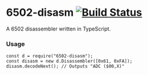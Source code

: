 # 6502-disasm [![Build Status](https://travis-ci.org/bgourlie/6502-disasm.svg?branch=master)](https://travis-ci.org/bgourlie/6502-disasm)
A 6502 disassembler written in TypeScript.

### Usage

    const d = require("6502-disasm");
    const disasm = new d.Disassembler([0x61, 0xFA]);
    disasm.decodeNext(); // Outputs "ADC ($00,X)"
